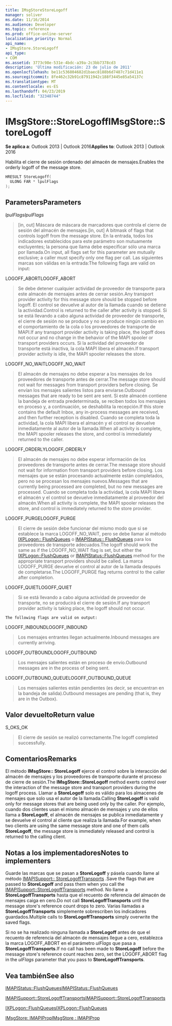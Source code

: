 ```yaml
---
title: IMsgStoreStoreLogoff
manager: soliver
ms.date: 11/16/2014
ms.audience: Developer
ms.topic: reference
ms.prod: office-online-server
localization_priority: Normal
api_name:
- IMsgStore.StoreLogoff
api_type:
- COM
ms.assetid: 3773c98e-531e-4bdc-a39a-2c3bb7378cd3
description: 'Última modificación: 23 de julio de 2011'
ms.openlocfilehash: be11c536804682d1baec8188b6d7487c71d411e1
ms.sourcegitcommit: 8fe462c32b91c87911942c188f3445e85a54137c
ms.translationtype: MT
ms.contentlocale: es-ES
ms.lasthandoff: 04/23/2019
ms.locfileid: "32348744"
---
```

# <a name="imsgstorestorelogoff"></a><span data-ttu-id="e325c-103">IMsgStore::StoreLogoff</span><span class="sxs-lookup"><span data-stu-id="e325c-103">IMsgStore::StoreLogoff</span></span>

  
  
<span data-ttu-id="e325c-104">**Se aplica a**: Outlook 2013 | Outlook 2016</span><span class="sxs-lookup"><span data-stu-id="e325c-104">**Applies to**: Outlook 2013 | Outlook 2016</span></span> 
  
<span data-ttu-id="e325c-105">Habilita el cierre de sesión ordenado del almacén de mensajes.</span><span class="sxs-lookup"><span data-stu-id="e325c-105">Enables the orderly logoff of the message store.</span></span>
  
```cpp
HRESULT StoreLogoff(
  ULONG FAR * lpulFlags
);
```

## <a name="parameters"></a><span data-ttu-id="e325c-106">Parameters</span><span class="sxs-lookup"><span data-stu-id="e325c-106">Parameters</span></span>

 <span data-ttu-id="e325c-107">_lpulFlags_</span><span class="sxs-lookup"><span data-stu-id="e325c-107">_lpulFlags_</span></span>
  
> <span data-ttu-id="e325c-108">[in, out] Máscara de máscara de marcadores que controla el cierre de sesión del almacén de mensajes.</span><span class="sxs-lookup"><span data-stu-id="e325c-108">[in, out] A bitmask of flags that controls logoff from the message store.</span></span> <span data-ttu-id="e325c-109">En la entrada, todos los indicadores establecidos para este parámetro son mutuamente excluyentes; la persona que llama debe especificar sólo una marca por llamada.</span><span class="sxs-lookup"><span data-stu-id="e325c-109">On input, all flags set for this parameter are mutually exclusive; a caller must specify only one flag per call.</span></span> <span data-ttu-id="e325c-110">Las siguientes marcas son válidas en la entrada:</span><span class="sxs-lookup"><span data-stu-id="e325c-110">The following flags are valid on input:</span></span>
    
<span data-ttu-id="e325c-111">LOGOFF_ABORT</span><span class="sxs-lookup"><span data-stu-id="e325c-111">LOGOFF_ABORT</span></span> 
  
> <span data-ttu-id="e325c-112">Se debe detener cualquier actividad de proveedor de transporte para este almacén de mensajes antes de cerrar sesión.</span><span class="sxs-lookup"><span data-stu-id="e325c-112">Any transport provider activity for this message store should be stopped before logoff.</span></span> <span data-ttu-id="e325c-113">El control se devuelve al autor de la llamada cuando se detiene la actividad.</span><span class="sxs-lookup"><span data-stu-id="e325c-113">Control is returned to the caller after activity is stopped.</span></span> <span data-ttu-id="e325c-114">Si se está llevando a cabo alguna actividad de proveedor de transporte, el cierre de sesión no se produce y no se produce ningún cambio en el comportamiento de la cola o los proveedores de transporte de MAPI.</span><span class="sxs-lookup"><span data-stu-id="e325c-114">If any transport provider activity is taking place, the logoff does not occur and no change in the behavior of the MAPI spooler or transport providers occurs.</span></span> <span data-ttu-id="e325c-115">Si la actividad del proveedor de transporte está inactiva, la cola MAPI libera el almacén.</span><span class="sxs-lookup"><span data-stu-id="e325c-115">If transport provider activity is idle, the MAPI spooler releases the store.</span></span> 
    
<span data-ttu-id="e325c-116">LOGOFF_NO_WAIT</span><span class="sxs-lookup"><span data-stu-id="e325c-116">LOGOFF_NO_WAIT</span></span> 
  
> <span data-ttu-id="e325c-117">El almacén de mensajes no debe esperar a los mensajes de los proveedores de transporte antes de cerrar.</span><span class="sxs-lookup"><span data-stu-id="e325c-117">The message store should not wait for messages from transport providers before closing.</span></span> <span data-ttu-id="e325c-118">Se envían los mensajes salientes listos para enviarse.</span><span class="sxs-lookup"><span data-stu-id="e325c-118">Outbound messages that are ready to be sent are sent.</span></span> <span data-ttu-id="e325c-119">Si este almacén contiene la bandeja de entrada predeterminada, se reciben todos los mensajes en proceso y, a continuación, se deshabilita la recepción.</span><span class="sxs-lookup"><span data-stu-id="e325c-119">If this store contains the default Inbox, any in-process messages are received, and then further reception is disabled.</span></span> <span data-ttu-id="e325c-120">Cuando se completa toda la actividad, la cola MAPI libera el almacén y el control se devuelve inmediatamente al autor de la llamada.</span><span class="sxs-lookup"><span data-stu-id="e325c-120">When all activity is complete, the MAPI spooler releases the store, and control is immediately returned to the caller.</span></span> 
    
<span data-ttu-id="e325c-121">LOGOFF_ORDERLY</span><span class="sxs-lookup"><span data-stu-id="e325c-121">LOGOFF_ORDERLY</span></span> 
  
> <span data-ttu-id="e325c-122">El almacén de mensajes no debe esperar información de los proveedores de transporte antes de cerrar.</span><span class="sxs-lookup"><span data-stu-id="e325c-122">The message store should not wait for information from transport providers before closing.</span></span> <span data-ttu-id="e325c-123">Los mensajes que se están procesando actualmente están completados, pero no se procesan los mensajes nuevos.</span><span class="sxs-lookup"><span data-stu-id="e325c-123">Messages that are currently being processed are completed, but no new messages are processed.</span></span> <span data-ttu-id="e325c-124">Cuando se completa toda la actividad, la cola MAPI libera el almacén y el control se devuelve inmediatamente al proveedor del almacén.</span><span class="sxs-lookup"><span data-stu-id="e325c-124">When all activity is complete, the MAPI spooler releases the store, and control is immediately returned to the store provider.</span></span> 
    
<span data-ttu-id="e325c-125">LOGOFF_PURGE</span><span class="sxs-lookup"><span data-stu-id="e325c-125">LOGOFF_PURGE</span></span> 
  
> <span data-ttu-id="e325c-126">El cierre de sesión debe funcionar del mismo modo que si se establece la marca LOGOFF_NO_WAIT, pero se debe llamar al método [IXPLogon:: FlushQueues](ixplogon-flushqueues.md) o [IMAPIStatus:: FlushQueues](imapistatus-flushqueues.md) para los proveedores de transporte adecuados.</span><span class="sxs-lookup"><span data-stu-id="e325c-126">The logoff should work the same as if the LOGOFF_NO_WAIT flag is set, but either the [IXPLogon::FlushQueues](ixplogon-flushqueues.md) or [IMAPIStatus::FlushQueues](imapistatus-flushqueues.md) method for the appropriate transport providers should be called.</span></span> <span data-ttu-id="e325c-127">La marca LOGOFF_PURGE devuelve el control al autor de la llamada después de completarse.</span><span class="sxs-lookup"><span data-stu-id="e325c-127">The LOGOFF_PURGE flag returns control to the caller after completion.</span></span> 
    
<span data-ttu-id="e325c-128">LOGOFF_QUIET</span><span class="sxs-lookup"><span data-stu-id="e325c-128">LOGOFF_QUIET</span></span> 
  
> <span data-ttu-id="e325c-129">Si se está llevando a cabo alguna actividad de proveedor de transporte, no se producirá el cierre de sesión.</span><span class="sxs-lookup"><span data-stu-id="e325c-129">If any transport provider activity is taking place, the logoff should not occur.</span></span>
    
    The following flags are valid on output:
    
<span data-ttu-id="e325c-130">LOGOFF_INBOUND</span><span class="sxs-lookup"><span data-stu-id="e325c-130">LOGOFF_INBOUND</span></span> 
  
> <span data-ttu-id="e325c-131">Los mensajes entrantes llegan actualmente.</span><span class="sxs-lookup"><span data-stu-id="e325c-131">Inbound messages are currently arriving.</span></span>
    
<span data-ttu-id="e325c-132">LOGOFF_OUTBOUND</span><span class="sxs-lookup"><span data-stu-id="e325c-132">LOGOFF_OUTBOUND</span></span> 
  
> <span data-ttu-id="e325c-133">Los mensajes salientes están en proceso de envío.</span><span class="sxs-lookup"><span data-stu-id="e325c-133">Outbound messages are in the process of being sent.</span></span>
    
<span data-ttu-id="e325c-134">LOGOFF_OUTBOUND_QUEUE</span><span class="sxs-lookup"><span data-stu-id="e325c-134">LOGOFF_OUTBOUND_QUEUE</span></span> 
  
> <span data-ttu-id="e325c-135">Los mensajes salientes están pendientes (es decir, se encuentran en la bandeja de salida).</span><span class="sxs-lookup"><span data-stu-id="e325c-135">Outbound messages are pending (that is, they are in the Outbox).</span></span>
    
## <a name="return-value"></a><span data-ttu-id="e325c-136">Valor devuelto</span><span class="sxs-lookup"><span data-stu-id="e325c-136">Return value</span></span>

<span data-ttu-id="e325c-137">S_OK</span><span class="sxs-lookup"><span data-stu-id="e325c-137">S_OK</span></span> 
  
> <span data-ttu-id="e325c-138">El cierre de sesión se realizó correctamente.</span><span class="sxs-lookup"><span data-stu-id="e325c-138">The logoff completed successfully.</span></span>
    
## <a name="remarks"></a><span data-ttu-id="e325c-139">Comentarios</span><span class="sxs-lookup"><span data-stu-id="e325c-139">Remarks</span></span>

<span data-ttu-id="e325c-140">El método **IMsgStore:: StoreLogoff** ejerce el control sobre la interacción del almacén de mensajes y los proveedores de transporte durante el proceso de cierre de sesión.</span><span class="sxs-lookup"><span data-stu-id="e325c-140">The **IMsgStore::StoreLogoff** method exerts control over the interaction of the message store and transport providers during the logoff process.</span></span> <span data-ttu-id="e325c-141">Llamar a **StoreLogoff** solo es válido para los almacenes de mensajes que solo usa el autor de la llamada.</span><span class="sxs-lookup"><span data-stu-id="e325c-141">Calling **StoreLogoff** is valid only for message stores that are being used only by the caller.</span></span> <span data-ttu-id="e325c-142">Por ejemplo, cuando dos clientes usan el mismo almacén de mensajes y uno de ellos llama a **StoreLogoff**, el almacén de mensajes se publica inmediatamente y se devuelve el control al cliente que realiza la llamada.</span><span class="sxs-lookup"><span data-stu-id="e325c-142">For example, when two clients are using the same message store and one of them calls **StoreLogoff**, the message store is immediately released and control is returned to the calling client.</span></span>
  
## <a name="notes-to-implementers"></a><span data-ttu-id="e325c-143">Notas a los implementadores</span><span class="sxs-lookup"><span data-stu-id="e325c-143">Notes to implementers</span></span>

<span data-ttu-id="e325c-144">Guarde las marcas que se pasan a **StoreLogoff** y pásela cuando llame al método [IMAPISupport:: StoreLogoffTransports](imapisupport-storelogofftransports.md) .</span><span class="sxs-lookup"><span data-stu-id="e325c-144">Save the flags that are passed to **StoreLogoff** and pass them when you call the [IMAPISupport::StoreLogoffTransports](imapisupport-storelogofftransports.md) method.</span></span> <span data-ttu-id="e325c-145">No llame a **StoreLogoffTransports** hasta que el recuento de referencia del almacén de mensajes caiga en cero.</span><span class="sxs-lookup"><span data-stu-id="e325c-145">Do not call **StoreLogoffTransports** until the message store's reference count drops to zero.</span></span> <span data-ttu-id="e325c-146">Varias llamadas a **StoreLogoffTransports** simplemente sobrescriben los indicadores guardados.</span><span class="sxs-lookup"><span data-stu-id="e325c-146">Multiple calls to **StoreLogoffTransports** simply overwrite the saved flags.</span></span> 
  
<span data-ttu-id="e325c-147">Si no se ha realizado ninguna llamada a **StoreLogoff** antes de que el recuento de referencia del almacén de mensajes llegue a cero, establezca la marca LOGOFF_ABORT en el parámetro _ulFlags_ que pasa a **StoreLogoffTransports**.</span><span class="sxs-lookup"><span data-stu-id="e325c-147">If no call has been made to **StoreLogoff** before the message store's reference count reaches zero, set the LOGOFF_ABORT flag in the  _ulFlags_ parameter that you pass to **StoreLogoffTransports**.</span></span>
  
## <a name="see-also"></a><span data-ttu-id="e325c-148">Vea también</span><span class="sxs-lookup"><span data-stu-id="e325c-148">See also</span></span>



[<span data-ttu-id="e325c-149">IMAPIStatus::FlushQueues</span><span class="sxs-lookup"><span data-stu-id="e325c-149">IMAPIStatus::FlushQueues</span></span>](imapistatus-flushqueues.md)
  
[<span data-ttu-id="e325c-150">IMAPISupport::StoreLogoffTransports</span><span class="sxs-lookup"><span data-stu-id="e325c-150">IMAPISupport::StoreLogoffTransports</span></span>](imapisupport-storelogofftransports.md)
  
[<span data-ttu-id="e325c-151">IXPLogon::FlushQueues</span><span class="sxs-lookup"><span data-stu-id="e325c-151">IXPLogon::FlushQueues</span></span>](ixplogon-flushqueues.md)
  
[<span data-ttu-id="e325c-152">IMsgStore: IMAPIProp</span><span class="sxs-lookup"><span data-stu-id="e325c-152">IMsgStore : IMAPIProp</span></span>](imsgstoreimapiprop.md)

